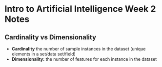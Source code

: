 # Intro to Artificial Intelligence Week 2 Notes

## Cardinality vs Dimensionality 

- **Cardinality** the number of sample instances in the dataset (unique elements in a set/data set/field)
- **Dimensionality:** the number of features for each instance in the dataset
